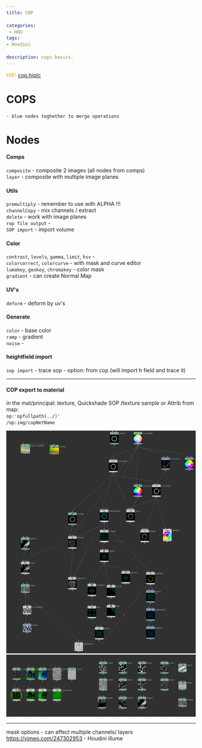 ```yaml
---
title: COP

categories:
 - HOU
tags:
- Houdini

description: cops basics.
---
```




<span style="color: #F09900"> HIP:</span> [cop.hiplc](https://shalivan.github.io/srs/hip/COP.hiplc)


# COPS

```
- blue nodes toghether to merge operations    
```

# Nodes

#### Comps
`composite` - composite 2 images  (all nodes from comps)    
`layer` - composite with multiple image planes  

#### Utils  
`premultiply` - remember to use with ALPHA !!!  
`channelCopy` - mix channels / extract  
`delete` - work with image planes    
`rop file output` -   
`SOP import` - import volume    

#### Color  
`contrast`, `levels`, `gamma`, `limit`, `hsv` -    
`colorcorrect`, `colorcurve` - with mask and curve editor         
`lumakey`, `geokey`, `chromakey` - color mask    
`gradient` - can create Normal Map  

#### UV's
`deform` - deform by uv's  

#### Generate  
`color` - base color    
`ramp` -  gradient   
`noise` -    


#### heightfield import
`sop import`  - trace sop - option: from cop (will import h field and trace it)   

---
#### COP export to material
in the mat/principal: texture, Quickshade SOP /texture sample or Attrib from map:  
`op:'opfullpath(../)'`    
`/op:img/copNetName`      



<img src="/src/hou/cop/copA.png" width="650">  

<img src="/src/hou/cop/copB.png" width="650">


---
mask options - can affect multiple channels/ layers  
https://vimeo.com/247302953 - Houdini illume  
